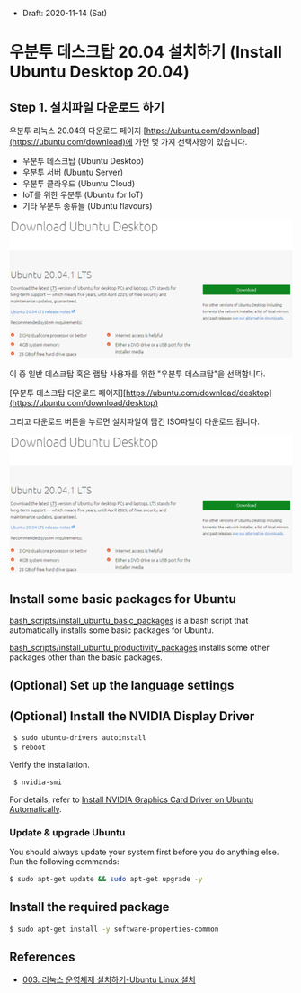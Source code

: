 * Draft: 2020-11-14 (Sat)

# 우분투 데스크탑 20.04 설치하기 (Install Ubuntu Desktop 20.04)

## Step 1. 설치파일 다운로드 하기
우분투 리눅스 20.04의 다운로드 페이지 [https://ubuntu.com/download](https://ubuntu.com/download)에 가면 몇 가지 선택사항이 있습니다.
* 우분투 데스크탑 (Ubuntu Desktop)
* 우분투 서버 (Ubuntu Server)
* 우분투 클라우드 (Ubuntu Cloud)
* IoT를 위한 우분투 (Ubuntu for IoT)
* 기타 우분투 종류들 (Ubuntu flavours)

<img src='images/ubuntu-download_ubuntu_desktop.png'>

이 중 일반 데스크탑 혹은 랩탑 사용자를 위한 "우분투 데스크탑"을 선택합니다.

[우분투 데스크탑 다운로드 페이지][https://ubuntu.com/download/desktop](https://ubuntu.com/download/desktop)

그리고 다운로드 버튼을 누르면 설치파일이 담긴 ISO파일이 다운로드 됩니다.

<img src='images/ubuntu-download_ubuntu_desktop.png'>



## Install some basic packages for Ubuntu
[bash_scripts/install_ubuntu_basic_packages](./bash_scripts/install_ubuntu_basic_packages) is a bash script that automatically installs some basic packages for Ubuntu. 

[bash_scripts/install_ubuntu_productivity_packages](bash_scripts/install_ubuntu_productivity_packages) installs some other packages other than the basic packages.

## (Optional) Set up the language settings

## (Optional) Install the NVIDIA Display Driver

```bash
 $ sudo ubuntu-drivers autoinstall
 $ reboot
```

 Verify the installation.

```bash
 $ nvidia-smi
```

 For details, refer to [Install NVIDIA Graphics Card Driver on Ubuntu Automatically](../technical_skills/computing_environments/gpgpu/how_to/install_nvidia_graphics_card_driver_automatically.md).

### Update & upgrade Ubuntu

You should always update your system first before you do anything else. Run the following commands:

```bash
$ sudo apt-get update && sudo apt-get upgrade -y
```

## Install the required package

```bash
$ sudo apt-get install -y software-properties-common
```

## References
* [003. 리눅스 운영체제 설치하기-Ubuntu Linux 설치](https://m.blog.naver.com/PostView.nhn?blogId=aimldl&logNo=221478627994&referrerCode=0&searchKeyword=linux)
